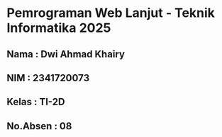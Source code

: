 # Pemrograman Web Lanjut - Teknik Informatika 2025
## Nama     : Dwi Ahmad Khairy
## NIM      : 2341720073
## Kelas    : TI-2D
## No.Absen : 08
